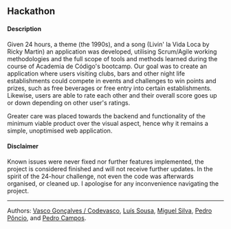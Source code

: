 ## **Hackathon**

#### Description

Given 24 hours, a theme (the 1990s), and a song (Livin' la Vida Loca by Ricky Martin) an application was developed, utilising Scrum/Agile working methodologies and the full scope of tools and methods learned during the course of Academia de Código's bootcamp. Our goal was to create an application where users visiting clubs, bars and other night life establishments could compete in events and challenges to win points and prizes, such as free beverages or free entry into certain establishments. Likewise, users are able to rate each other and their overall score goes up or down depending on other user's ratings.

Greater care was placed towards the backend and functionality of the minimum viable product over the visual aspect, hence why it remains a simple, unoptimised web application.

#### **Disclaimer**

Known issues were never fixed nor further features implemented, the project is considered finished and will not receive further updates. In the spirit of the 24-hour challenge, not even the code was afterwards organised, or cleaned up. I apologise for any inconvenience navigating the project.

____
Authors: [Vasco Gonçalves / Codevasco](https://www.linkedin.com/in/vascofg99/), [Luís Sousa](https://www.linkedin.com/in/luis-filipe-dos-santos-sousa/), [Miguel Silva](https://www.linkedin.com/in/miguel-josue-silva/), [Pedro Pôncio](https://www.linkedin.com/in/pponcio/), and [Pedro Campos](https://www.linkedin.com/in/pedroccampos/).
